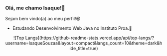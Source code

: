 ### Olá, me chamo Isaque!👋

Sejam bem vindo(a) ao meu perfil!😎

- Estudando Desenvolvimento Web Java no Instituto Proa.💙


<div align="center">
![Top Langs](https://github-readme-stats.vercel.app/api/top-langs/?username=IsaqueSouzaa&layout=compact&langs_count=10&theme=dark&hide_title=true)
</div>
 

